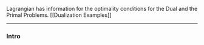Lagrangian has information for the optimality conditions for the Dual and the Primal Problems. 
[[Dualization Examples]]


---
### **Intro**



